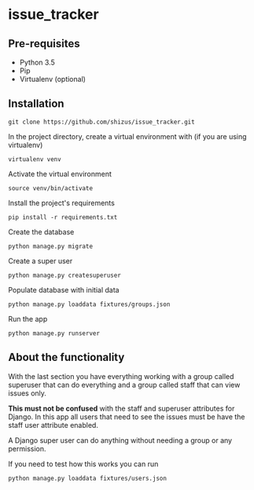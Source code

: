 # issue_tracker

## Pre-requisites

- Python 3.5
- Pip
- Virtualenv (optional)

## Installation

`git clone https://github.com/shizus/issue_tracker.git`


In the project directory, create a virtual environment with (if you are using virtualenv)

`virtualenv venv`

Activate the virtual environment

`source venv/bin/activate`

Install the project's requirements

`pip install -r requirements.txt`

Create the database

`python manage.py migrate`

Create a super user

`python manage.py createsuperuser`

Populate database with initial data

`python manage.py loaddata fixtures/groups.json`

Run the app

`python manage.py runserver`

## About the functionality

With the last section you have everything working with a group
called superuser that can do everything and a group called
staff that can view issues only.

**This must not be confused** with the staff and superuser attributes
for Django. In this app all users that need to see the
issues must be have the staff user attribute enabled.

A Django super user can do anything without needing a group
or any permission.

If you need to test how this works you can run

`python manage.py loaddata fixtures/users.json`



